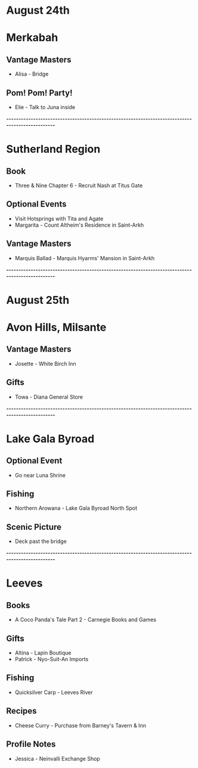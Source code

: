 # August 24th
# Merkabah
## Vantage Masters
- Alisa - Bridge
## Pom! Pom! Party!
- Elie - Talk to Juna inside

**------------------------------------------------------------------------------------------------**

# Sutherland Region
## Book
- Three & Nine Chapter 6 - Recruit Nash at Titus Gate
## Optional Events
- Visit Hotsprings with Tita and Agate
- Margarita - Count Altheim's Residence in Saint-Arkh
## Vantage Masters
- Marquis Ballad - Marquis Hyarms' Mansion in Saint-Arkh

**------------------------------------------------------------------------------------------------**

# August 25th
# Avon Hills, Milsante
## Vantage Masters
- Josette - White Birch Inn
## Gifts
- Towa - Diana General Store

**------------------------------------------------------------------------------------------------**

# Lake Gala Byroad
## Optional Event
- Go near Luna Shrine
## Fishing
- Northern Arowana - Lake Gala Byroad North Spot
## Scenic Picture
- Deck past the bridge

**------------------------------------------------------------------------------------------------**

# Leeves
## Books
- A Coco Panda's Tale Part 2 - Carnegie Books and Games
## Gifts
- Altina - Lapin Boutique
- Patrick - Nyo-Suit-An Imports
## Fishing
- Quicksilver Carp - Leeves River
## Recipes
- Cheese Curry - Purchase from Barney's Tavern & Inn
## Profile Notes
- Jessica - Neinvalli Exchange Shop